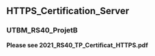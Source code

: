 ## HTTPS_Certification_Server
### UTBM_RS40_ProjetB
**Please see 2021_RS40_TP_Certificat_HTTPS.pdf**

